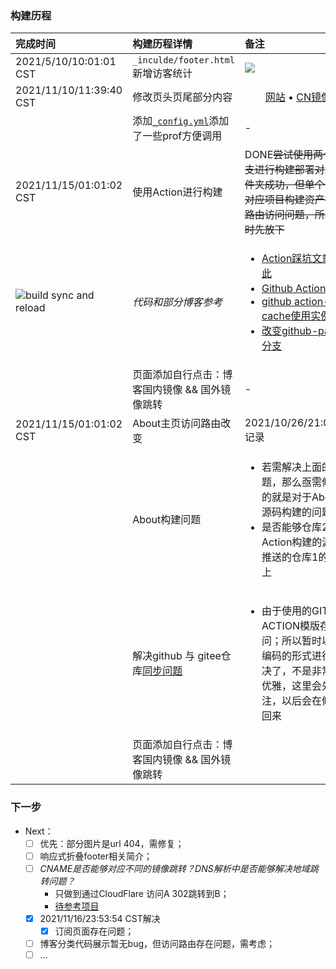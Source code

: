 ### 构建历程

| 完成时间 | 构建历程详情 | 备注 |
| :--- | :--- | :--- |
| 2021/5/10/10:01:01 CST | `_inculde/footer.html`新增访客统计 | ![](https://profile-counter.glitch.me/bin4xin.github.io/count.svg) |
| 2021/11/10/11:39:40 CST | 修改页头页尾部分内容 | <center><a href="https://bin4xin.github.io/">网站</a>  •  <a href="https://bin4xin.gitee.io/">CN镜像</a></center> |
|  | 添加[`_config.yml`](https://github.com/Bin4xin/bin4xin.github.io/blob/main/_config.yml)添加了一些prof方便调用 | - |
| 2021/11/15/01:01:02 CST | 使用Action进行构建 | DONE<del>尝试使用两个分支进行构建部署对应文件夹成功，但单个分支对应项目构建资产存在路由访问问题，所以暂时先放下</del> |
| ![build sync and reload](https://github.com/Bin4xin/bin4xin.github.io/workflows/build%20sync%20and%20reload/badge.svg) | <em>代码和部分博客参考</em> | <ul><li>[Action踩坑文章在此](https://bin4xin.github.io/event/2021/Jekyll-site-routers-and-config/)</li> <li> [Github Actions总结](https://jasonkayzk.github.io/2020/08/28/Github-Actions%E6%80%BB%E7%BB%93/)</li> <li>[github action-cache使用实例](https://raw.githubusercontent.com/ustclug/website/master/.github/workflows/build.yml)</li> <li>[改变github-page分支](https://stackoverflow.com/questions/14040754/deleting-remote-master-branch-refused-due-to-being-the-current-branch)</li></ul> |
|  | 页面添加自行点击：博客国内镜像 && 国外镜像跳转 | - |
| 2021/11/15/01:01:02 CST | About主页访问路由改变 | 2021/10/26/21:04:22记录 |
|  | About构建问题 | <ul><li>若需解决上面的问题，那么亟需修改的就是对于About的源码构建的问题</li><li>是否能够仓库2 Action构建的源码推送的仓库1的分支上</li></ul>|
|  | 解决github 与 gitee仓库[同步问题](https://github.com/Bin4xin/bin4xin.github.io/blob/main/.github/workflows/deploy.yml) | <ul><li>由于使用的GITEE ACTION模版存在疑问；所以暂时以硬编码的形式进行解决了，不是非常的优雅，这里会先标注，以后会在修改回来</li></ul> |
|  | 页面添加自行点击：博客国内镜像 && 国外镜像跳转 |  |

### 下一步


- Next：    
    - [ ] 优先：部分图片是url 404，需修复；
    - [ ] 响应式折叠footer相关简介；
    - [ ] *CNAME是否能够对应不同的镜像跳转？DNS解析中是否能够解决地域跳转问题？*
        - 只做到通过CloudFlare 访问A 302跳转到B；
        - [待参考项目](https://github.com/antvis/G2/blob/gh-pages/CNAME)
    - [x] 2021/11/16/23:53:54 CST解决
        - [x] 订阅页面存在问题；
    - [ ] 博客分类代码展示暂无bug，但访问路由存在问题，需考虑；
    - [ ] ...

